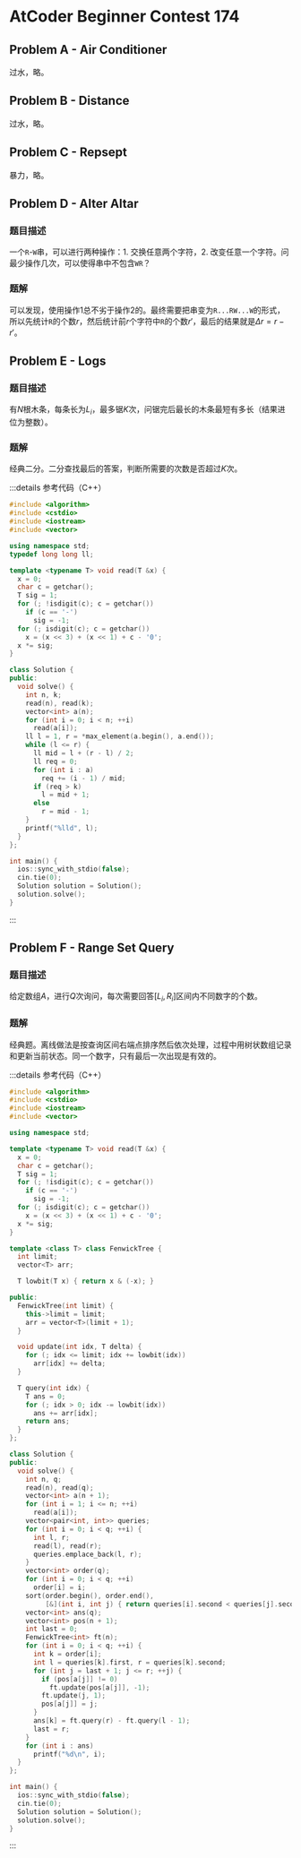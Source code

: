# AtCoder Beginner Contest 174

## Problem A - Air Conditioner

过水，略。

## Problem B - Distance

过水，略。

## Problem C - Repsept

暴力，略。

## Problem D - Alter Altar

### 题目描述

一个`R`-`W`串，可以进行两种操作：1. 交换任意两个字符，2. 改变任意一个字符。问最少操作几次，可以使得串中不包含`WR`？

### 题解

可以发现，使用操作1总不劣于操作2的。最终需要把串变为`R...RW...W`的形式，所以先统计`R`的个数$r$，然后统计前$r$个字符中`R`的个数$r'$，最后的结果就是$\Delta r=r-r'$。

## Problem E - Logs

### 题目描述

有$N$根木条，每条长为$L_i$，最多锯$K$次，问锯完后最长的木条最短有多长（结果进位为整数）。

### 题解

经典二分。二分查找最后的答案，判断所需要的次数是否超过$K$次。

:::details 参考代码（C++）

```cpp
#include <algorithm>
#include <cstdio>
#include <iostream>
#include <vector>

using namespace std;
typedef long long ll;

template <typename T> void read(T &x) {
  x = 0;
  char c = getchar();
  T sig = 1;
  for (; !isdigit(c); c = getchar())
    if (c == '-')
      sig = -1;
  for (; isdigit(c); c = getchar())
    x = (x << 3) + (x << 1) + c - '0';
  x *= sig;
}

class Solution {
public:
  void solve() {
    int n, k;
    read(n), read(k);
    vector<int> a(n);
    for (int i = 0; i < n; ++i)
      read(a[i]);
    ll l = 1, r = *max_element(a.begin(), a.end());
    while (l <= r) {
      ll mid = l + (r - l) / 2;
      ll req = 0;
      for (int i : a)
        req += (i - 1) / mid;
      if (req > k)
        l = mid + 1;
      else
        r = mid - 1;
    }
    printf("%lld", l);
  }
};

int main() {
  ios::sync_with_stdio(false);
  cin.tie(0);
  Solution solution = Solution();
  solution.solve();
}
```

:::

## Problem F - Range Set Query

### 题目描述

给定数组$A$，进行$Q$次询问，每次需要回答$[L_i,R_i]$区间内不同数字的个数。

### 题解

经典题。离线做法是按查询区间右端点排序然后依次处理，过程中用树状数组记录和更新当前状态。同一个数字，只有最后一次出现是有效的。

:::details 参考代码（C++）

```cpp
#include <algorithm>
#include <cstdio>
#include <iostream>
#include <vector>

using namespace std;

template <typename T> void read(T &x) {
  x = 0;
  char c = getchar();
  T sig = 1;
  for (; !isdigit(c); c = getchar())
    if (c == '-')
      sig = -1;
  for (; isdigit(c); c = getchar())
    x = (x << 3) + (x << 1) + c - '0';
  x *= sig;
}

template <class T> class FenwickTree {
  int limit;
  vector<T> arr;

  T lowbit(T x) { return x & (-x); }

public:
  FenwickTree(int limit) {
    this->limit = limit;
    arr = vector<T>(limit + 1);
  }

  void update(int idx, T delta) {
    for (; idx <= limit; idx += lowbit(idx))
      arr[idx] += delta;
  }

  T query(int idx) {
    T ans = 0;
    for (; idx > 0; idx -= lowbit(idx))
      ans += arr[idx];
    return ans;
  }
};

class Solution {
public:
  void solve() {
    int n, q;
    read(n), read(q);
    vector<int> a(n + 1);
    for (int i = 1; i <= n; ++i)
      read(a[i]);
    vector<pair<int, int>> queries;
    for (int i = 0; i < q; ++i) {
      int l, r;
      read(l), read(r);
      queries.emplace_back(l, r);
    }
    vector<int> order(q);
    for (int i = 0; i < q; ++i)
      order[i] = i;
    sort(order.begin(), order.end(),
         [&](int i, int j) { return queries[i].second < queries[j].second; });
    vector<int> ans(q);
    vector<int> pos(n + 1);
    int last = 0;
    FenwickTree<int> ft(n);
    for (int i = 0; i < q; ++i) {
      int k = order[i];
      int l = queries[k].first, r = queries[k].second;
      for (int j = last + 1; j <= r; ++j) {
        if (pos[a[j]] != 0)
          ft.update(pos[a[j]], -1);
        ft.update(j, 1);
        pos[a[j]] = j;
      }
      ans[k] = ft.query(r) - ft.query(l - 1);
      last = r;
    }
    for (int i : ans)
      printf("%d\n", i);
  }
};

int main() {
  ios::sync_with_stdio(false);
  cin.tie(0);
  Solution solution = Solution();
  solution.solve();
}
```

:::
